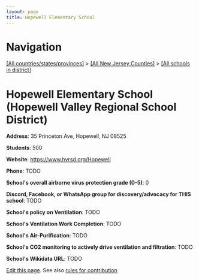```yaml
---
layout: page
title: Hopewell Elementary School
---
```

# Navigation

[[All countries/states/provinces]](../../../..) > [[All New Jersey Counties]](../../..) > [[All schools in district]](..)

# Hopewell Elementary School (Hopewell Valley Regional School District)

**Address**: 35 Princeton Ave, Hopewell, NJ 08525

**Students**: 500

**Website**: <https://www.hvrsd.org/Hopewell>

**Phone**: TODO

**School's overall airborne virus protection grade (0-5)**: 0

**Discord, Facebook, or WhatsApp group for discovery/advocacy for THIS school**: TODO

**School's policy on Ventilation**: TODO

**School's Ventilation Work Completion**: TODO

**School's Air-Purification**: TODO

**School's CO2 monitoring to actively drive ventilation and filtration**: TODO

**School's Wikidata URL**: TODO


[Edit this page](https://github.com/ventilate-schools/NJ/edit/main/./Mercer/Hopewell_Valley_Regional_School_District/Hopewell_Elementary_School.md). See also [rules for contribution](../../../contribution-rules/)
